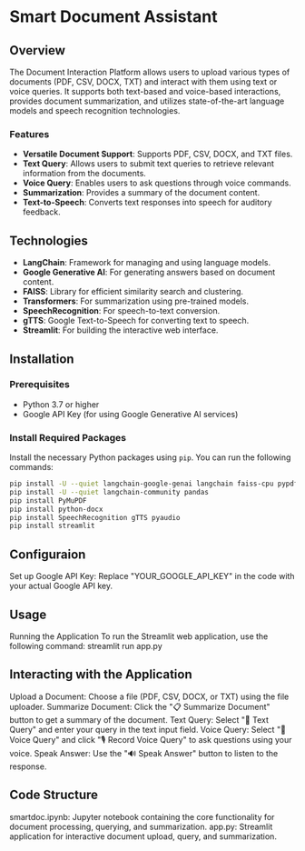 # Smart Document Assistant

## Overview

The Document Interaction Platform allows users to upload various types of documents (PDF, CSV, DOCX, TXT) and interact with them using text or voice queries. It supports both text-based and voice-based interactions, provides document summarization, and utilizes state-of-the-art language models and speech recognition technologies.

### Features
- **Versatile Document Support**: Supports PDF, CSV, DOCX, and TXT files.
- **Text Query**: Allows users to submit text queries to retrieve relevant information from the documents.
- **Voice Query**: Enables users to ask questions through voice commands.
- **Summarization**: Provides a summary of the document content.
- **Text-to-Speech**: Converts text responses into speech for auditory feedback.

## Technologies

- **LangChain**: Framework for managing and using language models.
- **Google Generative AI**: For generating answers based on document content.
- **FAISS**: Library for efficient similarity search and clustering.
- **Transformers**: For summarization using pre-trained models.
- **SpeechRecognition**: For speech-to-text conversion.
- **gTTS**: Google Text-to-Speech for converting text to speech.
- **Streamlit**: For building the interactive web interface.

## Installation

### Prerequisites

- Python 3.7 or higher
- Google API Key (for using Google Generative AI services)

### Install Required Packages

Install the necessary Python packages using `pip`. You can run the following commands:

```bash
pip install -U --quiet langchain-google-genai langchain faiss-cpu pypdf sentence-transformers
pip install -U --quiet langchain-community pandas
pip install PyMuPDF
pip install python-docx
pip install SpeechRecognition gTTS pyaudio
pip install streamlit
```

## Configuraion
Set up Google API Key: Replace "YOUR_GOOGLE_API_KEY" in the code with your actual Google API key.

## Usage
Running the Application
To run the Streamlit web application, use the following command:
streamlit run app.py


## Interacting with the Application
Upload a Document: Choose a file (PDF, CSV, DOCX, or TXT) using the file uploader.
Summarize Document: Click the "📋 Summarize Document" button to get a summary of the document.
Text Query: Select "📝 Text Query" and enter your query in the text input field.
Voice Query: Select "🎤 Voice Query" and click "🎙️ Record Voice Query" to ask questions using your voice.
Speak Answer: Use the "🔊 Speak Answer" button to listen to the response.

## Code Structure
smartdoc.ipynb: Jupyter notebook containing the core functionality for document processing, querying, and summarization.
app.py: Streamlit application for interactive document upload, query, and summarization.

